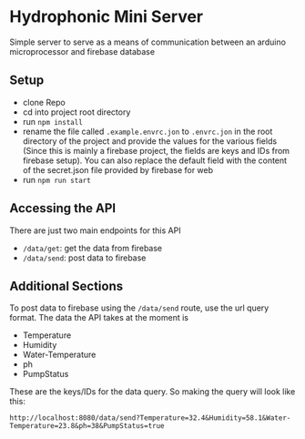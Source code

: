 # Hydrophonic Mini Server

Simple server to serve as a means of communication between
an arduino microprocessor and firebase database

## Setup
- clone Repo
- cd into project root directory
- run `npm install`
- rename the file called `.example.envrc.jon` to `.envrc.jon` in the 
root directory of the project and provide the values for the various fields
(Since this is mainly a firebase project, the fields are keys and IDs from firebase
setup). You can also replace the default field with the content of the secret.json
file provided by firebase for web
- run `npm run start`

## Accessing the API

There are just two main endpoints for this API
- `/data/get`: get the data from firebase
- `/data/send`: post data to firebase

## Additional Sections
To post data to firebase using the `/data/send` route, use the url query format. 
The data the API takes at the moment is 
- Temperature
- Humidity
- Water-Temperature
- ph
- PumpStatus

These are the keys/IDs for the data query. So making the query will look like this:

`http://localhost:8080/data/send?Temperature=32.4&Humidity=58.1&Water-Temperature=23.8&ph=38&PumpStatus=true`
